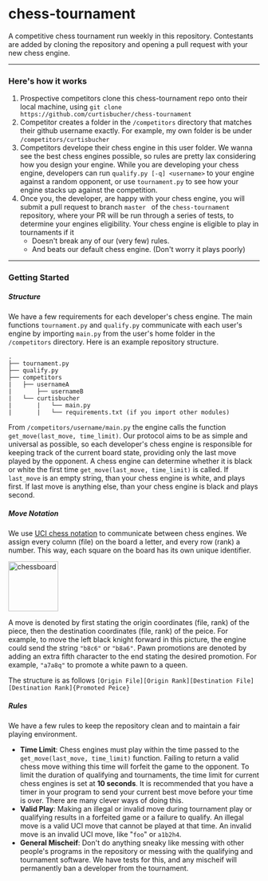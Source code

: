 # chess-tournament
A competitive chess tournament run weekly in this repository. Contestants are added by cloning the repository and opening a pull request with your new chess engine.

---

### Here's how it works

1. Prospective competitors clone this chess-tournament repo onto their local machine, using `git clone https://github.com/curtisbucher/chess-tournament`
2. Competitor creates a folder in the `/competitors` directory that matches their github username exactly. For example, my own folder is be under `/competitors/curtisbucher`
3. Competitors develope their chess engine in this user folder. We wanna see the best chess engines possible, so rules are pretty lax considering how you design your engine. While you are developing your chess engine, developers can run `qualify.py [-q] <username>` to your engine against a random opponent, or use `tournament.py` to see how your engine stacks up against the competition.
4. Once you, the developer, are happy with your chess engine, you will submit a pull request to branch `master ` of the  `chess-tournament` repository, where your PR will be run through a series of tests, to determine your engines eligibility. Your chess engine is eligible to play in tournaments if it
    * Doesn't break any of our (very few) rules.
    * And beats our default chess engine. (Don't worry it plays poorly)

---

### Getting Started

##### Structure

We have a few requirements for each developer's chess engine. The main functions `tournament.py` and `qualify.py` communicate with each user's engine by importing `main.py` from the user's home folder in the `/competitors` directory. Here is an example repository structure.

```
.
├── tournament.py
├── qualify.py
├── competitors
|   ├── usernameA
|		├── usernameB
|   └── curtisbucher
|		|   └── main.py
|		|   └── requirements.txt (if you import other modules)
```

From `/competitors/username/main.py` the engine calls the function `get_move(last_move, time_limit)`. Our protocol aims to be as simple and universal as possible, so each developer's chess engine is responsible for keeping track of the current board state, providing only the last move played by the opponent. A chess engine can determine whether it is black or white the first time `get_move(last_move, time_limit)` is called. If `last_move` is an empty string, than your chess engine is white, and plays first. If last move is anything else, than your chess engine is black and plays second.

##### Move Notation

We use [UCI chess notation](https://en.wikipedia.org/wiki/Universal_Chess_Interface) to communicate between chess engines. We assign every column (file) on the board a letter, and every row (rank) a number. This way, each square on the board has its own unique identifier.

<img width="100" height="100" src="https://upload.wikimedia.org/wikipedia/commons/thumb/b/b6/SCD_algebraic_notation.svg/1200px-SCD_algebraic_notation.svg.png" alt="chessboard" />


A move is denoted by first stating the origin coordinates (file, rank) of the piece, then the destination coordinates (file, rank) of the peice. For example, to move the left black knight forward in this picture, the engine could send the string `"b8c6"` or `"b8a6"`. Pawn promotions are denoted by adding an extra fifth character to the end stating the desired promotion. For example, `"a7a8q"` to promote a white pawn to a queen.

The structure is as follows `[Origin File][Origin Rank][Destination File][Destination Rank]{Promoted Peice}`

##### Rules

We have a few rules to keep the repository clean and to maintain a fair playing environment.

* **Time Limit**: Chess engines must play within the time passed to the `get_move(last_move, time_limit)` function. Failing to return a valid chess move withing this time will forfeit the game to the opponent. To limit the duration of qualifying and tournaments, the time limit for current chess engines is set at **10 seconds**. It is recommended that you have a timer in your program to send your current best move before your time is over. There are many clever ways of doing this.
* **Valid Play**: Making an illegal or invalid move during tournament play or qualifying results in a forfeited game or a failure to qualify. An illegal move is a valid UCI move that cannot be played at that time. An invalid move is an invalid UCI move, like "`foo`" or `a1b2h4`.
* **General Mischeif**: Don't do anything sneaky like messing with other people's programs in the repository or messing with the qualifying and tournament software. We have tests for this, and any mischeif will permanently ban a developer from the tournament.

